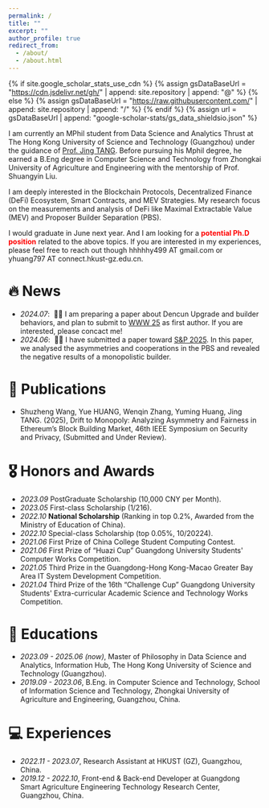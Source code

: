 ```yaml
---
permalink: /
title: ""
excerpt: ""
author_profile: true
redirect_from: 
  - /about/
  - /about.html
---
```


{% if site.google_scholar_stats_use_cdn %}
{% assign gsDataBaseUrl = "https://cdn.jsdelivr.net/gh/" | append: site.repository | append: "@" %}
{% else %}
{% assign gsDataBaseUrl = "https://raw.githubusercontent.com/" | append: site.repository | append: "/" %}
{% endif %}
{% assign url = gsDataBaseUrl | append: "google-scholar-stats/gs_data_shieldsio.json" %}

<span class='anchor' id='about-me'></span>

I am currently an MPhil student from Data Science and Analytics Thrust at The Hong Kong University of Science and Technology (Guangzhou) under the guidance of [Prof. Jing TANG](https://sites.google.com/view/jtang). Before pursuing his Mphil degree, he earned a B.Eng degree in Computer Science and Technology from Zhongkai University of Agriculture and Engineering with the mentorship of Prof. Shuangyin Liu.

I am deeply interested in the Blockchain Protocols, Decentralized Finance (DeFi) Ecosystem, Smart Contracts, and MEV Strategies. My research focus on the measurements and analysis of DeFi like Maximal Extractable Value (MEV) and Proposer Builder Separation (PBS).

I would graduate in June next year. And I am looking for a **<font color=red>potential Ph.D position</font>** related to the above topics. If you are interested in my experiences, please feel free to reach out though hhhhhy499 AT gmail.com or yhuang797 AT connect.hkust-gz.edu.cn.


# 🔥 News
- *2024.07*: &nbsp;🎉🎉 I am preparing a paper about Dencun Upgrade and builder behaviors, and plan to submit to [WWW 25](https://hyue0768.github.io) as first author. If you are interested, please concact me!
- *2024.06*: &nbsp;🎉🎉 I have submitted a paper toward [S&P 2025](https://sp2025.ieee-security.org/). In this paper, we analysed the asymmetries and cooperations in the PBS and revealed the negative results of a monopolistic builder.

# 📝 Publications
- Shuzheng Wang, Yue HUANG, Wenqin Zhang, Yuming Huang, Jing TANG. (2025), Drift to Monopoly: Analyzing Asymmetry and Fairness in Ethereum’s Block Building Market, 46th IEEE Symposium on Security and Privacy, (Submitted and Under Review).


# 🎖 Honors and Awards
- *2023.09* PostGraduate Scholarship (10,000 CNY per Month).
- *2023.05* First-class Scholarship (1/216).
- *2022.10* **National Scholarship** (Ranking in top 0.2%, Awarded from the Ministry of Education of China). 
- *2022.10* Special-class Scholarship (top 0.05%, 10/20224).
- *2021.06* First Prize of China College Student Computing Contest.
- *2021.06* First Prize of “Huazi Cup” Guangdong University Students' Computer Works Competition.
- *2021.05* Third Prize in the Guangdong-Hong Kong-Macao Greater Bay Area IT System Development Competition.
- *2021.04* Third Prize of the 16th “Challenge Cup” Guangdong University Students' Extra-curricular Academic Science and Technology Works Competition.



# 📖 Educations
- *2023.09 - 2025.06 (now)*, Master of Philosophy in Data Science and Analytics, Information Hub, The Hong Kong University of Science and Technology (Guangzhou). 
- *2019.09 - 2023.06*, B.Eng. in Computer Science and Technology, School of Information Science and Technology, Zhongkai University of Agriculture and Engineering, Guangzhou, China. 


# 💻 Experiences
- *2022.11 - 2023.07*, Research Assistant at HKUST (GZ), Guangzhou, China.
- *2019.12 - 2022.10*, Front-end & Back-end Developer at Guangdong Smart Agriculture Engineering Technology Research Center, Guangzhou, China.

